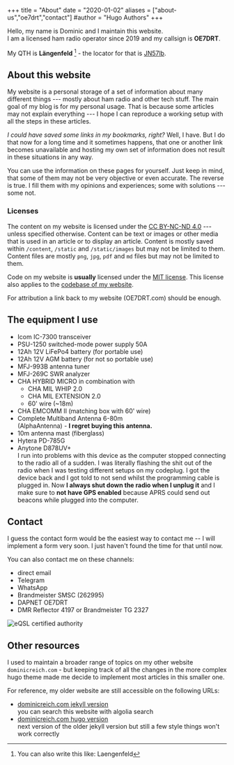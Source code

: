 +++
title = "About"
date = "2020-01-02"
aliases = ["about-us","oe7drt","contact"]
#author = "Hugo Authors"
+++

Hello, my name is Dominic and I maintain this website.  
I am a licensed ham radio operator since 2019 and my callsign is **OE7DRT**.

My QTH is **Längenfeld** [^lgfd] - the locator for that is
[JN57lb](http://www.levinecentral.com/ham/grid_square.php?Grid=JN57lb).

[^lgfd]: You can also write this like: Laengenfeld

## About this website

My website is a personal storage of a set of information about many different
things --- mostly about ham radio and other tech stuff. The main goal of my blog
is for my personal usage. That is because some articles may not explain
everything --- I hope I can reproduce a working setup with all the steps in
these articles.

*I could have saved some links in my bookmarks, right?* Well, I have. But I do that
now for a long time and it sometimes happens, that one or another link becomes
unavailable and hosting my own set of information does not result in these
situations in any way.

You can use the information on these pages for yourself. Just keep in mind, that
some of them may not be very objective or even accurate. The reverse is true. I
fill them with my opinions and experiences; some with solutions --- some not.

### Licenses

The content on my website is licensed under the [CC BY-NC-ND 4.0][cc] ---
unless specified otherwise. Content can be text or images or other media that is
used in an article or to display an article. Content is mostly saved within
`/content`, `/static` and `/static/images` but may not be limited to them.
Content files are mostly `png`, `jpg`, `pdf` and `md` files but may not be
limited to them.

Code on my website is **usually** licensed under the [MIT license][mit]. This
license also applies to the [codebase of my website][gh].

[cc]: https://creativecommons.org/licenses/by-nc-nd/4.0/
[mit]: https://github.com/freefallcid/oe7drt/blob/master/LICENSE
[gh]: https://github.com/freefallcid/oe7drt

For attribution a link back to my website (OE7DRT.com) should be enough.

## The equipment I use

- Icom IC-7300 transceiver
- PSU-1250 switched-mode power supply 50A
- 12Ah 12V LiFePo4 battery (for portable use)
- 12Ah 12V AGM battery (for not so portable use)
- MFJ-993B antenna tuner
- MFJ-269C SWR analyzer
- CHA HYBRID MICRO in combination with
  - CHA MIL WHIP 2.0
  - CHA MIL EXTENSION 2.0
  - 60' wire (~18m)
- CHA EMCOMM II (matching box with 60' wire)  
- Complete Multiband Antenna 6-80m  
  (AlphaAntenna) - **I regret buying this antenna.**
- 10m antenna mast (fiberglass)
- Hytera PD-785G
- Anytone D878UV+  
  I run into problems with this device as the computer stopped connecting to the
  radio all of a sudden. I was literally flashing the shit out of the radio when
  I was testing different setups on my codeplug. I got the device back and I got
  told to not send whilst the programming cable is plugged in. Now **I always shut
  down the radio when I unplug it** and I make sure to **not have GPS enabled**
  because APRS could send out beacons while plugged into the computer.

## Contact

I guess the contact form would be the easiest way to contact me -- I will
implement a form very soon. I just haven't found the time for that until now.

You can also contact me on these channels:

- direct email
- Telegram
- WhatsApp
- Brandmeister SMSC (262995)
- DAPNET OE7DRT
- DMR Reflector 4197 or Brandmeister TG 2327

![eQSL certified authority](/images/eqsl_auth_cert.png)

## Other resources

I used to maintain a broader range of topics on my other website
`dominicreich.com` - but keeping track of all the changes in the more complex
hugo theme made me decide to implement most articles in this smaller one.

For reference, my older website are still accessible on the following URLs:

- [dominicreich.com jekyll version](https://dominicreich-old.netlify.com/)  
  you can search this website with algolia search
- [dominicreich.com hugo version](https://dominicreich.com/)  
  next version of the older jekyll version but still a few style things won't
  work correctly
